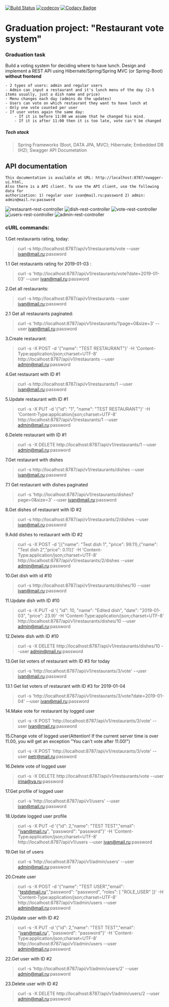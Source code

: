 [![Build Status](https://travis-ci.org/Grom33/restaurants-vote-service.svg?branch=master)](https://travis-ci.org/Grom33/restaurants-vote-service)
[![codecov](https://codecov.io/gh/Grom33/restaurants-vote-service/branch/master/graph/badge.svg)](https://codecov.io/gh/Grom33/restaurants-vote-service)
[![Codacy Badge](https://api.codacy.com/project/badge/Grade/8f850660161e439eba36748c2aadc531)](https://www.codacy.com/app/Grom33/restaurants-vote-service?utm_source=github.com&amp;utm_medium=referral&amp;utm_content=Grom33/restaurants-vote-service&amp;utm_campaign=Badge_Grade)

# **Graduation project: "Restaurant vote system"**
    
### Graduation task
Build a voting system for deciding where to have lunch.
Design and implement a REST API using Hibernate/Spring/Spring MVC (or Spring-Boot) **without frontend** 

    - 2 types of users: admin and regular users
    - Admin can input a restaurant and it's lunch menu of the day (2-5 items usually, just a dish name and price)
    - Menu changes each day (admins do the updates)
    - Users can vote on which restaurant they want to have lunch at
    - Only one vote counted per user
    - If user votes again the same day:
        - If it is before 11:00 we asume that he changed his mind.
        - If it is after 11:00 then it is too late, vote can't be changed
    
##### Tech stack
> Spring Frameworks (Boot, DATA JPA, MVC); Hibernate;
> Embedded DB (H2);
> Swagger API Documetation 
     
## API documentation
    This documentation is available at URL: http://localhost:8787/swagger-ui.html, 
    Also there is a API client. To use the API client, use the following data for 
    authorization: 1) regular user ivan@mail.ru:password 2) admin: admin@mail.ru:password
![restaurant-rest-controller](https://user-images.githubusercontent.com/16654366/51172893-4e223780-18c5-11e9-9a7b-82c757350aee.jpg)
![dish-rest-controller](https://user-images.githubusercontent.com/16654366/51135095-48d3d700-184a-11e9-8f75-5515f8c34193.jpg)
![vote-rest-controller](https://user-images.githubusercontent.com/16654366/51135154-70c33a80-184a-11e9-980e-0952667c2aad.jpg)
![users-rest-controller](https://user-images.githubusercontent.com/16654366/51135136-66a13c00-184a-11e9-9ba8-a1e524048e6c.jpg)
![admin-rest-controller](https://user-images.githubusercontent.com/16654366/51135037-28a41800-184a-11e9-9cbd-e702cbbc62a5.jpg)

### cURL commands:
1.Get restaurants rating, today: 
 > curl -s http://localhost:8787/api/v1/restaurants/vote --user ivan@mail.ru:password
 
1.1 Get restaurants rating for 2019-01-03 : 
  
  > curl -s 'http://localhost:8787/api/v1/restaurants/vote?date=2019-01-03' --user ivan@mail.ru:password

2.Get all restaurants:

 > curl -s http://localhost:8787/api/v1/restaurants --user ivan@mail.ru:password
 
2.1 Get all restaurants paginated:

 > curl -s 'http://localhost:8787/api/v1/restaurants/?page=0&size=3' --user ivan@mail.ru:password
 
3.Create restaurant:

> curl -s -X POST -d '{"name": "TEST RESTAURANT"}' -H 'Content-Type:application/json;charset=UTF-8' http://localhost:8787/api/v1/restaurants --user admin@mail.ru:password

4.Get restaurant with ID #1
 
> curl -s http://localhost:8787/api/v1/restaurants/1 --user ivan@mail.ru:password 

5.Update restaurant with ID #1

> curl -s -X PUT -d '{"id": "1", "name": "TEST RESTAURANT"}' -H 'Content-Type:application/json;charset=UTF-8' http://localhost:8787/api/v1/restaurants/1 --user admin@mail.ru:password

6.Delete restaurant with ID #1

> curl -s -X DELETE http://localhost:8787/api/v1/restaurants/1 --user admin@mail.ru:password

7.Get restaurant with dishes

> curl -s http://localhost:8787/api/v1/restaurants/dishes --user ivan@mail.ru:password

7.1 Get restaurant with dishes paginated

> curl -s 'http://localhost:8787/api/v1/restaurants/dishes?page=0&size=3' --user ivan@mail.ru:password

8.Get dishes of restaurant with ID #2

> curl -s http://localhost:8787/api/v1/restaurants/2/dishes --user ivan@mail.ru:password

9.Add dishes to restaurant with ID #2

>curl -s -X POST -d '[{"name": "Test dish 1", "price": 99.11},{"name": "Test dish 2","price": 0.11}]' -H 'Content-Type:application/json;charset=UTF-8' http://localhost:8787/api/v1/restaurants/2/dishes --user admin@mail.ru:password

10.Get dish with id #10

> curl -s http://localhost:8787/api/v1/restaurants/dishes/10 --user ivan@mail.ru:password

11.Update dish with ID #10

> curl -s -X PUT -d '{ "id": 10, "name": "Edited dish", "date": "2019-01-03", "price": 23.9}' -H 'Content-Type:application/json;charset=UTF-8' http://localhost:8787/api/v1/restaurants/dishes/10 --user admin@mail.ru:password

12.Delete dish with ID #10

> curl -s -X DELETE http://localhost:8787/api/v1/restaurants/dishes/10 --user admin@mail.ru:password

13.Get list voters of restaurant with ID #3 for today

> curl -s 'http://localhost:8787/api/v1/restaurants/3/vote' --user ivan@mail.ru:password

13.1 Get list voters of restaurant with ID #3 for 2019-01-04

> curl -s 'http://localhost:8787/api/v1/restaurants/3/vote?date=2019-01-04' --user ivan@mail.ru:password

14.Make vote for restaurant by logged user
> curl -s -X POST 'http://localhost:8787/api/v1/restaurants/3/vote' --user ivan@mail.ru:password

15.Change vote of logged user(Attention! If the current server time is over 11.00, you will get an exception "You can't vote after 11.00!")

> curl -s -X POST 'http://localhost:8787/api/v1/restaurants/3/vote' --user petr@mail.ru:password

16.Delete vote of logged user

> curl -s -X DELETE http://localhost:8787/api/v1/restaurants/vote --user irina@ya.ru:password

17.Get profile of logged user

> curl -s 'http://localhost:8787/api/v1/users' --user ivan@mail.ru:password

18.Update logged user profile

> curl -s -X PUT -d '{"id": 2,"name": "TEST TEST","email": "ivan@mail.ru", "password": "password"}' -H 'Content-Type:application/json;charset=UTF-8' http://localhost:8787/api/v1/users --user ivan@mail.ru:password

19.Get list of users

> curl -s 'http://localhost:8787/api/v1/admin/users' --user admin@mail.ru:password

20.Create user

> curl -s -X POST -d '{"name": "TEST USER","email": "test@mail.ru","password": "password", "roles": [ "ROLE_USER" ]}' -H 'Content-Type:application/json;charset=UTF-8' http://localhost:8787/api/v1/admin/users --user admin@mail.ru:password

21.Update user with ID #2

> curl -s -X PUT -d '{"id": 2,"name": "TEST TEST","email": "ivan@mail.ru", "password": "password"}' -H 'Content-Type:application/json;charset=UTF-8' http://localhost:8787/api/v1/admin/users --user admin@mail.ru:password

22.Get user with ID #2

> curl -s 'http://localhost:8787/api/v1/admin/users/2' --user admin@mail.ru:password

23.Delete user with ID #2

> curl -s -X DELETE http://localhost:8787/api/v1/admin/users/2 --user admin@mail.ru:password